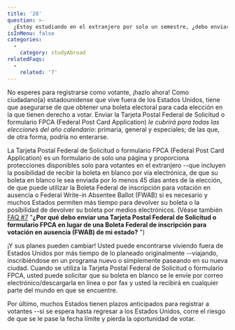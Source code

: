 ```yaml
---
title: '28'
question: >-
  ¿Estoy estudiando en el extranjero por solo un semestre, ¿debo enviar la Tarjeta Postal Federal de Solicitud o formulario FPCA (Federal Post Card Application) para registrarme como votante o esperar a volver a los Estados Unidos?
isInMenu: false
categories:
  - 
    category: studyAbroad
relatedFaqs:
  - 
    related: '7'
---
```

No esperes para registrarse como votante, ¡hazlo ahora! Como ciudadano(a) estadounidense que vive fuera de los Estados Unidos, tiene que asegurarse de que obtener una boleta electoral para cada elección en la que tienen derecho a votar. Enviar la Tarjeta Postal Federal de Solicitud o formulario FPCA (Federal Post Card Application) *le cubrirá para todas las elecciones del año calendario*: primaria, general y especiales; de las que, de otra forma, podría no enterarse.

La Tarjeta Postal Federal de Solicitud o formulario FPCA (Federal Post Card Application) es un formulario de solo una página y proporciona protecciones disponibles solo para votantes en el extranjero --que incluyen la posibilidad de recibir la boleta en blanco por vía electrónica, de que su boleta en blanco le sea enviada por lo menos 45 días antes de la elección, de que puede utilizar la Boleta Federal de inscripción para votación en ausencia o Federal Write-in Absentee Ballot (FWAB) si es necesario y muchos Estados permiten más tiempo para devolver su boleta o la posibilidad de devolver su boleta por medios electrónicos. (Véase también [FAQ #7](/faqs/7) "**¿Por qué debo enviar una Tarjeta Postal Federal de Solicitud o formulario FPCA en lugar de una Boleta Federal de inscripción para votación en ausencia (FWAB) de mi estado?** ")

¡Y sus planes pueden cambiar! Usted puede encontrarse viviendo fuera de Estados Unidos por más tiempo de lo planeado originalmente --viajando, inscribiéndose en un programa nuevo o simplemente paseando en su nueva ciudad. Cuando se utiliza la Tarjeta Postal Federal de Solicitud o formulario FPCA, usted puede solicitar que su boleta en blanco se le envíe por correo electrónico/descargarla en línea o por fax y usted la recibirá en cualquier parte del mundo en que se encuentre.

Por último, muchos Estados tienen plazos anticipados para registrar a votantes --si se espera hasta regresar a los Estados Unidos, corre el riesgo de que se le pase la fecha límite y pierda la oportunidad de votar.
